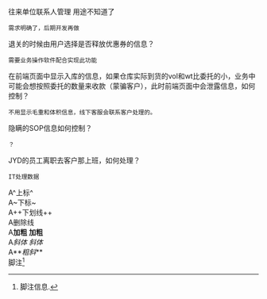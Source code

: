 往来单位联系人管理
用途不知道了
```
需求明确了，后期开发再做
```
退关的时候由用户选择是否释放优惠券的信息？
```
需要业务操作软件配合实现此功能
```
在前端页面中显示入库的信息，如果仓库实际到货的vol和wt比委托的小，业务中可能会想按照委托的数量来收款（蒙骗客户），此时前端页面中会泄露信息，如何控制？
```
不用显示毛重和体积信息，线下客服会联系客户处理的。
```

隐瞒的SOP信息如何控制？
```
？
```

JYD的员工离职去客户那上班，如何处理？
```
IT处理数据
```

A^上标^  
A~下标~  
A++下划线++  
A删除线  
A**加粗** __加粗__  
A*斜体* _斜体_  
A**_粗斜_**  
脚注[^1]  

  [^1]: 脚注信息.  
